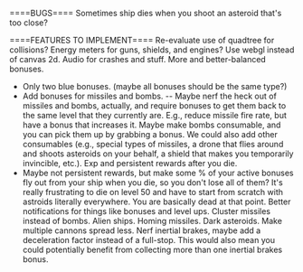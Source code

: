 ====BUGS====
Sometimes ship dies when you shoot an asteroid that's too close?

====FEATURES TO IMPLEMENT====
Re-evaluate use of quadtree for collisions?
Energy meters for guns, shields, and engines?
Use webgl instead of canvas 2d.
Audio for crashes and stuff.
More and better-balanced bonuses.
- Only two blue bonuses. (maybe all bonuses should be the same type?)
- Add bonuses for missiles and bombs.
-- Maybe nerf the heck out of missiles and bombs, actually, and require
   bonuses to get them back to the same level that they currently are. E.g.,
   reduce missile fire rate, but have a bonus that increases it. Maybe make
   bombs consumable, and you can pick them up by grabbing a bonus. We could
   also add other consumables (e.g., special types of missiles, a drone that
   flies around and shoots asteroids on your behalf, a shield that makes you
   temporarily invincible, etc.).
Exp and persistent rewards after you die.
- Maybe not persistent rewards, but make some % of your active bonuses fly
  out from your ship when you die, so you don't lose all of them? It's really
  frustrating to die on level 50 and have to start from scratch with astroids
  literally everywhere. You are basically dead at that point.
Better notifications for things like bonuses and level ups.
Cluster missiles instead of bombs.
Alien ships.
Homing missiles.
Dark asteroids.
Make multiple cannons spread less.
Nerf inertial brakes, maybe add a deceleration factor instead of a full-stop.
  This would also mean you could potentially benefit from collecting more than
  one inertial brakes bonus.
